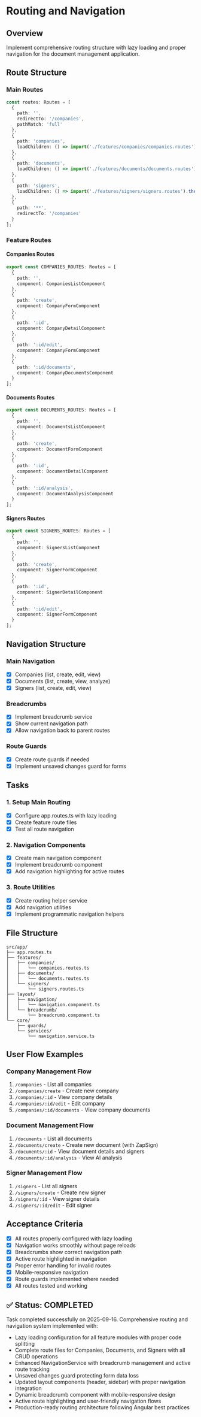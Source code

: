 # Routing and Navigation

## Overview
Implement comprehensive routing structure with lazy loading and proper navigation for the document management application.

## Route Structure

### Main Routes
```typescript
const routes: Routes = [
  {
    path: '',
    redirectTo: '/companies',
    pathMatch: 'full'
  },
  {
    path: 'companies',
    loadChildren: () => import('./features/companies/companies.routes').then(m => m.COMPANIES_ROUTES)
  },
  {
    path: 'documents',
    loadChildren: () => import('./features/documents/documents.routes').then(m => m.DOCUMENTS_ROUTES)
  },
  {
    path: 'signers',
    loadChildren: () => import('./features/signers/signers.routes').then(m => m.SIGNERS_ROUTES)
  },
  {
    path: '**',
    redirectTo: '/companies'
  }
];
```

### Feature Routes

#### Companies Routes
```typescript
export const COMPANIES_ROUTES: Routes = [
  {
    path: '',
    component: CompaniesListComponent
  },
  {
    path: 'create',
    component: CompanyFormComponent
  },
  {
    path: ':id',
    component: CompanyDetailComponent
  },
  {
    path: ':id/edit',
    component: CompanyFormComponent
  },
  {
    path: ':id/documents',
    component: CompanyDocumentsComponent
  }
];
```

#### Documents Routes
```typescript
export const DOCUMENTS_ROUTES: Routes = [
  {
    path: '',
    component: DocumentsListComponent
  },
  {
    path: 'create',
    component: DocumentFormComponent
  },
  {
    path: ':id',
    component: DocumentDetailComponent
  },
  {
    path: ':id/analysis',
    component: DocumentAnalysisComponent
  }
];
```

#### Signers Routes
```typescript
export const SIGNERS_ROUTES: Routes = [
  {
    path: '',
    component: SignersListComponent
  },
  {
    path: 'create',
    component: SignerFormComponent
  },
  {
    path: ':id',
    component: SignerDetailComponent
  },
  {
    path: ':id/edit',
    component: SignerFormComponent
  }
];
```

## Navigation Structure

### Main Navigation
- [x] Companies (list, create, edit, view)
- [x] Documents (list, create, view, analyze)
- [x] Signers (list, create, edit, view)

### Breadcrumbs
- [x] Implement breadcrumb service
- [x] Show current navigation path
- [x] Allow navigation back to parent routes

### Route Guards
- [x] Create route guards if needed
- [x] Implement unsaved changes guard for forms

## Tasks

### 1. Setup Main Routing
- [x] Configure app.routes.ts with lazy loading
- [x] Create feature route files
- [x] Test all route navigation

### 2. Navigation Components
- [x] Create main navigation component
- [x] Implement breadcrumb component
- [x] Add navigation highlighting for active routes

### 3. Route Utilities
- [x] Create routing helper service
- [x] Add navigation utilities
- [x] Implement programmatic navigation helpers

## File Structure
```
src/app/
├── app.routes.ts
├── features/
│   ├── companies/
│   │   └── companies.routes.ts
│   ├── documents/
│   │   └── documents.routes.ts
│   └── signers/
│       └── signers.routes.ts
├── layout/
│   ├── navigation/
│   │   └── navigation.component.ts
│   └── breadcrumb/
│       └── breadcrumb.component.ts
└── core/
    ├── guards/
    └── services/
        └── navigation.service.ts
```

## User Flow Examples

### Company Management Flow
1. `/companies` - List all companies
2. `/companies/create` - Create new company
3. `/companies/:id` - View company details
4. `/companies/:id/edit` - Edit company
5. `/companies/:id/documents` - View company documents

### Document Management Flow
1. `/documents` - List all documents
2. `/documents/create` - Create new document (with ZapSign)
3. `/documents/:id` - View document details and signers
4. `/documents/:id/analysis` - View AI analysis

### Signer Management Flow
1. `/signers` - List all signers
2. `/signers/create` - Create new signer
3. `/signers/:id` - View signer details
4. `/signers/:id/edit` - Edit signer

## Acceptance Criteria
- [x] All routes properly configured with lazy loading
- [x] Navigation works smoothly without page reloads
- [x] Breadcrumbs show correct navigation path
- [x] Active route highlighted in navigation
- [x] Proper error handling for invalid routes
- [x] Mobile-responsive navigation
- [x] Route guards implemented where needed
- [x] All routes tested and working

## ✅ Status: COMPLETED
Task completed successfully on 2025-09-16. Comprehensive routing and navigation system implemented with:
- Lazy loading configuration for all feature modules with proper code splitting
- Complete route files for Companies, Documents, and Signers with all CRUD operations
- Enhanced NavigationService with breadcrumb management and active route tracking
- Unsaved changes guard protecting form data loss
- Updated layout components (header, sidebar) with proper navigation integration
- Dynamic breadcrumb component with mobile-responsive design
- Active route highlighting and user-friendly navigation flows
- Production-ready routing architecture following Angular best practices
